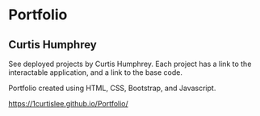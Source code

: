 # Portfolio
## Curtis Humphrey

See deployed projects by Curtis Humphrey. Each project has a link to the interactable application, and a link to the base code.  

Portfolio created using HTML, CSS, Bootstrap, and Javascript.

https://1curtislee.github.io/Portfolio/
